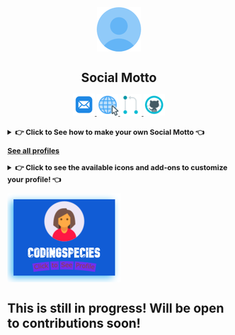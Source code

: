<div align=center>
    <img src="./avatar/default.png">
    <h1> Social Motto </h1>
    <a href="https://github.com/App-Choreography/SocialMotto/issues"> <img src="./assets/openissue.png" height=50> </a> <a href=""> <img src="./assets/website.png" height=49> </a>
    <a href="https://github.com/App-Choreography/SocialMotto/pulls"> <img src="./assets/pullReq.png" height=49> </a> <a href="https://github.com/App-Choreography"> <img src="./assets/github.png" height=49> </a>
</div>
<h3>
    <details close>
        <summary> 
            👉 Click to See how to make your own Social Motto 👈 
         </summary> 

<br>

> If you need help on mastering Markdown, see [👉 Here 👈](https://www.markdownguide.org/)

If your PR is successful, you will get the digital sticker designed personally for you!
### 🤞 Hopefully, this is what you shall get : 🤞

![eg](https://user-images.githubusercontent.com/70807500/155803634-4b4b2236-5304-4810-9919-a120f53136ec.png)

1. Fork 🍽️ this repo, by pressing the `fork` button at the top right of the screen.
2. `git clone` your forked version of the repo to your PC.
3. Now you have your own local copy, go to the `SocialProfiles` folder.
4. Make a file with your name as the file name:
**EG:**
`CodingSpecies.md`
5. Use this as your boilerplate code:

```html 

<div align=center>

  <img src="../avatar/seeAvatarFolderChooseYourAvatar.png" />

    <h1> Name here </h1>
    <h4>💭 <b> Motto goes here 💭 </b> </h4>

    <br>

    <img src="../assets/job.png">
    <h3> Profession: Your job </h3>

    <br>

    <img src="../assets/website.png">
    <a href="website url"> <h3>Website: Your website name </h3> </a>

    <br>

    <img src="../assets/emoji.png" />
    <h3> Favourite Emoji: Fave emoji

    <br>

    <img src="../assets/code.png" />
    <h3> Favourite Code Language: fave code lang

</div> 

```
6. Copy the boilerplate into your file 📂.
7. Change it to your personal choices!
8. Now, go to the [SocialProfileList.md](./SocialProfileList.md) and add your file path as shown in the file.

### Pushing your changed the remote copy:

1. Go to your terminal/ git bash.
2. `cd` to the repo.
3. `git add -A` to add all of your changes.
4. `git commit -m "Added my profile."` to commit your changes.
5. `git push` to push all your changes successfully.

### Making A Pull Request: 
1. Go to your forked copy, and where it says `This branch is ___ commits ahead of App-Choreography:main.` it shows a contribute button.
2. From there open a pull request. As the title, say: `Add USERNAME.md`.
3. We will review and add our own `hacktoberfestPractice-Accepted` tag!

Now for the best part...

## Our rewards for you 🥇:

- [x] You will be added and given your own special link with your profile!
- [x] You will get an invite to our organisation! 🎖️
- [x] We will add you automatically to our Hall of Fame 🖼️!
</details>

[See all profiles](./SocialProfileList.md)

<details close>
    <summary>
        👉 Click to see the available icons and add-ons to customize your profile! 👈
    </summary>
    <img src="./avatar/girlAvatarGuide.png">
    <img src="./avatar/boyAvatarGuide.png">
    <img src="./avatar/avatarOverview.png">
    See the rest here: 
    <a href="./avatar">  Avatars </a>
</details>
</h3>


<a href =""> <img src="./MottoCards/CodingSpeciesCard.png" height=200/> </a>

# This is still in progress! Will be open to contributions soon!
